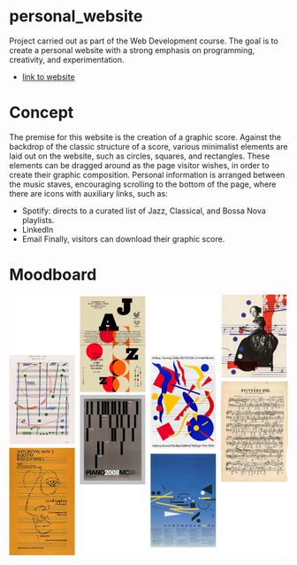 # personal_website
Project carried out as part of the Web Development course.
The goal is to create a personal website with a strong emphasis on programming, creativity, and experimentation. 

- [link to website](https://link-url-here.org)

# Concept
The premise for this website is the creation of a graphic score.
Against the backdrop of the classic structure of a score, various minimalist elements are laid out on the website, such as circles, squares, and rectangles.
These elements can be dragged around as the page visitor wishes, in order to create their graphic composition.
Personal information is arranged between the music staves, encouraging scrolling to the bottom of the page, where there are icons with auxiliary links, such as:
- Spotify: directs to a curated list of Jazz, Classical, and Bossa Nova playlists.
- LinkedIn
- Email
Finally, visitors can download their graphic score.

# Moodboard

<center>
    <img src="/imgs/moodboard.svg">
</center>



